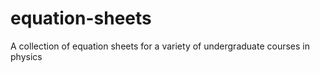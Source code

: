 # equation-sheets
A collection of equation sheets for a variety of undergraduate courses in physics
